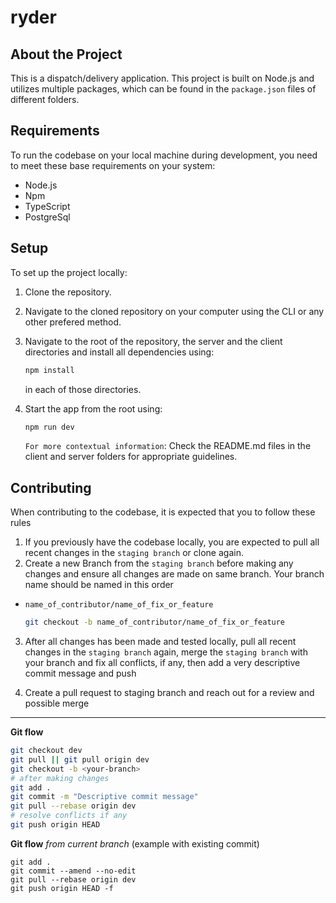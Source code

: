# ryder

## About the Project

This is a dispatch/delivery application. This project is built on Node.js and utilizes multiple packages, which can be found in the `package.json` files of different folders.

## Requirements

To run the codebase on your local machine during development, you need to meet these base requirements on your system:

- Node.js
- Npm
- TypeScript
- PostgreSql

## Setup

To set up the project locally:

1. Clone the repository.
2. Navigate to the cloned repository on your computer using the CLI or any other prefered method.
3. Navigate to the root of the repository, the server and the client directories and install all dependencies using:

   ```bash
   npm install
   ```

   in each of those directories.

4. Start the app from the root using:

   ```bash
   npm run dev
   ```

   `For more contextual information`:
   Check the README.md files in the client and server folders for appropriate guidelines.

## Contributing

When contributing to the codebase, it is expected that you to follow these rules

1. If you previously have the codebase locally, you are expected to pull all recent changes in the `staging branch` or clone again.
2. Create a new Branch from the `staging branch` before making any changes and ensure all changes are made on same branch. Your branch name should be named in this order

- `name_of_contributor/name_of_fix_or_feature`

  ```bash
  git checkout -b name_of_contributor/name_of_fix_or_feature
  ```

3. After all changes has been made and tested locally, pull all recent changes in the `staging branch` again, merge the `staging branch` with your branch and fix all conflicts, if any, then add a very descriptive commit message and push

4. Create a pull request to staging branch and reach out for a review and possible merge

---

**Git flow**

```bash
git checkout dev
git pull || git pull origin dev
git checkout -b <your-branch>
# after making changes
git add .
git commit -m "Descriptive commit message"
git pull --rebase origin dev
# resolve conflicts if any
git push origin HEAD
```

**Git flow** _from current branch_ (example with existing commit)

```
git add .
git commit --amend --no-edit
git pull --rebase origin dev
git push origin HEAD -f
```
